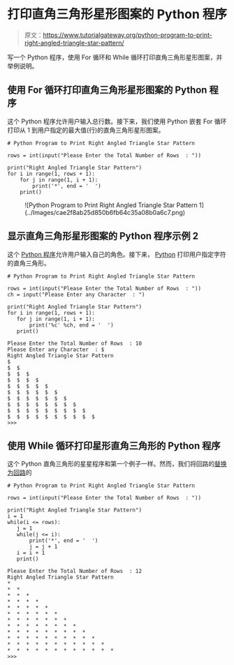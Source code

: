 # 打印直角三角形星形图案的 Python 程序

> 原文：<https://www.tutorialgateway.org/python-program-to-print-right-angled-triangle-star-pattern/>

写一个 Python 程序，使用 For 循环和 While 循环打印直角三角形星形图案，并举例说明。

## 使用 For 循环打印直角三角形星形图案的 Python 程序

这个 Python 程序允许用户输入总行数。接下来，我们使用 Python 嵌套 For 循环打印从 1 到用户指定的最大值(行)的直角三角形星形图案。

```
# Python Program to Print Right Angled Triangle Star Pattern

rows = int(input("Please Enter the Total Number of Rows  : "))

print("Right Angled Triangle Star Pattern") 
for i in range(1, rows + 1):
    for j in range(1, i + 1):
        print('*', end = '  ')
    print()
```

<figure class="wp-block-image">![Python Program to Print Right Angled Triangle Star Pattern 1](../Images/cae2f8ab25d850b6fb64c35a08b0a6c7.png)</figure>

## 显示直角三角形星形图案的 Python 程序示例 2

这个 [Python 程序](https://www.tutorialgateway.org/python-programming-examples/)允许用户输入自己的角色。接下来， [Python](https://www.tutorialgateway.org/python-tutorial/) 打印用户指定字符的直角三角形。

 ```
# Python Program to Print Right Angled Triangle Star Pattern

rows = int(input("Please Enter the Total Number of Rows  : "))
ch = input("Please Enter any Character  : ")

print("Right Angled Triangle Star Pattern") 
for i in range(1, rows + 1):
    for j in range(1, i + 1):
        print('%c' %ch, end = '  ')
    print()
```

```
Please Enter the Total Number of Rows  : 10
Please Enter any Character  : $
Right Angled Triangle Star Pattern
$  
$  $  
$  $  $  
$  $  $  $  
$  $  $  $  $  
$  $  $  $  $  $  
$  $  $  $  $  $  $  
$  $  $  $  $  $  $  $  
$  $  $  $  $  $  $  $  $  
$  $  $  $  $  $  $  $  $  $  
>>> 
```

## 使用 While 循环打印星形直角三角形的 Python 程序

这个 Python 直角三角形的星星程序和第一个例子一样。然而，我们将回路的[替换为回路](https://www.tutorialgateway.org/python-for-loop/)的

 ```
# Python Program to Print Right Angled Triangle Star Pattern

rows = int(input("Please Enter the Total Number of Rows  : "))

print("Right Angled Triangle Star Pattern")
i = 1
while(i <= rows):
    j = 1
    while(j <= i):
        print('*', end = '  ')
        j = j + 1
    i = i + 1
    print()
```

```
Please Enter the Total Number of Rows  : 12
Right Angled Triangle Star Pattern
*  
*  *  
*  *  *  
*  *  *  *  
*  *  *  *  *  
*  *  *  *  *  *  
*  *  *  *  *  *  *  
*  *  *  *  *  *  *  *  
*  *  *  *  *  *  *  *  *  
*  *  *  *  *  *  *  *  *  *  
*  *  *  *  *  *  *  *  *  *  *  
*  *  *  *  *  *  *  *  *  *  *  *  
>>> 
```